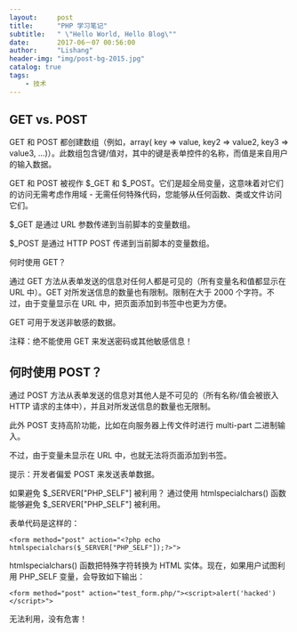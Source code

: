 ```yaml
---
layout:     post
title:      "PHP 学习笔记"
subtitle:   " \"Hello World, Hello Blog\""
date:       2017-06－07 00:56:00
author:     "Lishang"
header-img: "img/post-bg-2015.jpg"
catalog: true
tags:
    - 技术
---
```



## GET vs. POST

GET 和 POST 都创建数组（例如，array( key => value, key2 => value2, key3 => value3, ...)）。此数组包含键/值对，其中的键是表单控件的名称，而值是来自用户的输入数据。

GET 和 POST 被视作 $_GET 和 $_POST。它们是超全局变量，这意味着对它们的访问无需考虑作用域 - 无需任何特殊代码，您能够从任何函数、类或文件访问它们。

$_GET 是通过 URL 参数传递到当前脚本的变量数组。

$_POST 是通过 HTTP POST 传递到当前脚本的变量数组。


何时使用 GET？

通过 GET 方法从表单发送的信息对任何人都是可见的（所有变量名和值都显示在 URL 中）。GET 对所发送信息的数量也有限制。限制在大于 2000 个字符。不过，由于变量显示在 URL 中，把页面添加到书签中也更为方便。

GET 可用于发送非敏感的数据。

注释：绝不能使用 GET 来发送密码或其他敏感信息！

## 何时使用 POST？

通过 POST 方法从表单发送的信息对其他人是不可见的（所有名称/值会被嵌入 HTTP 请求的主体中），并且对所发送信息的数量也无限制。

此外 POST 支持高阶功能，比如在向服务器上传文件时进行 multi-part 二进制输入。

不过，由于变量未显示在 URL 中，也就无法将页面添加到书签。

提示：开发者偏爱 POST 来发送表单数据。

如果避免 $_SERVER["PHP_SELF"] 被利用？
通过使用 htmlspecialchars() 函数能够避免 $_SERVER["PHP_SELF"] 被利用。

表单代码是这样的：
```
<form method="post" action="<?php echo htmlspecialchars($_SERVER["PHP_SELF"]);?>">
```
htmlspecialchars() 函数把特殊字符转换为 HTML 实体。现在，如果用户试图利用 PHP_SELF 变量，会导致如下输出：
```
<form method="post" action="test_form.php/"><script>alert('hacked')</script>">
```
无法利用，没有危害！

